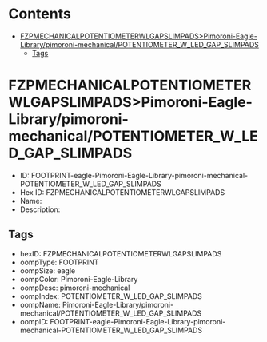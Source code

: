 



Contents
========

* [FZPMECHANICALPOTENTIOMETERWLGAPSLIMPADS>Pimoroni-Eagle-Library/pimoroni-mechanical/POTENTIOMETER_W_LED_GAP_SLIMPADS](#fzpmechanicalpotentiometerwlgapslimpadspimoroni-eagle-librarypimoroni-mechanicalpotentiometer_w_led_gap_slimpads)
	* [Tags](#tags)

# FZPMECHANICALPOTENTIOMETERWLGAPSLIMPADS>Pimoroni-Eagle-Library/pimoroni-mechanical/POTENTIOMETER_W_LED_GAP_SLIMPADS

- ID: FOOTPRINT-eagle-Pimoroni-Eagle-Library-pimoroni-mechanical-POTENTIOMETER_W_LED_GAP_SLIMPADS
- Hex ID: FZPMECHANICALPOTENTIOMETERWLGAPSLIMPADS
- Name: 
- Description: 

## Tags

- hexID: FZPMECHANICALPOTENTIOMETERWLGAPSLIMPADS
- oompType: FOOTPRINT
- oompSize: eagle
- oompColor: Pimoroni-Eagle-Library
- oompDesc: pimoroni-mechanical
- oompIndex: POTENTIOMETER_W_LED_GAP_SLIMPADS
- oompName: Pimoroni-Eagle-Library/pimoroni-mechanical/POTENTIOMETER_W_LED_GAP_SLIMPADS
- oompID: FOOTPRINT-eagle-Pimoroni-Eagle-Library-pimoroni-mechanical-POTENTIOMETER_W_LED_GAP_SLIMPADS
